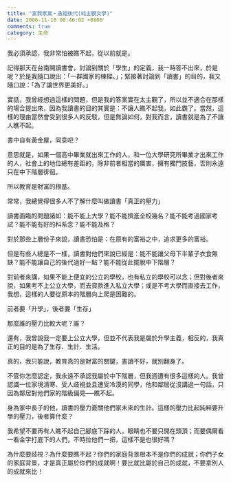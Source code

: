 ```yaml
---
title: "富興家業‧造福後代(純主觀文學)"
date: 2006-11-16 00:46:02 +0800
comments: true
category: 生命
---
```


<p>我必須承認，我非常怕被瞧不起，從以前就是。 </p><p>記得那天在台南開讀書會，討論到關於「學生」的定義，我一時答不出來，於是呢？於是我隨口說出：「一群國家的棟樑。」；緊接著討論到「讀書」的目的，我又隨口說：「為了讓世界更美好。」</p><p>實話，我曾經想過這樣的問題，但是我的答案實在太主觀了，所以並不適合在那樣的場合提出來，因為我讀書的目的其實是：不讓人瞧不起我，如此霸了。當然，這樣的理由當然會受到很多人的反駁，但是無論如何，對我而言，讀書就是為了不讓人瞧不起。</p><p>書中自有黃金屋，同意吧？</p><p>意思就是，如果一個高中畢業就出來工作的人，和一位大學研究所畢業才出來工作的人，社會上的地位總有差距的，除非前者相當的厲害，擁有獨門技藝，否則永遠只在中下階層徘徊。</p><p>所以教育是財富的根基。</p><p>常常，我總覺得很多人不了解什麼叫做讀書「真正的壓力」</p><p>讀書面臨的問題諸如：能不能上大學？能不能擠進全校幾名？能不能考過國家考試？能不能有好的科系念？能不能及格？</p><p>對於那些上層份子來說，讀書恐怕是：在原有的富裕之中，追求更多的富裕。</p><p>但是有些人總是不一樣，讀書對他們來說已經是：能不能讓父母下半輩子衣食無缺？能不能讓自己的後代過好一點？能不能從此擺脫中下階層？</p><p>對前者來講，如果不能上便宜的公立的學校，也有私立的學校可以念；但對後者來說，如果考不上公立大學，而去貸款進入私立大學；或是不考大學而直接去工作，我想，這樣的人要從原本的階層向上爬是困難的。</p><p>前者要「升學」，後者要「生存」</p><p>那麼誰的壓力比較大呢？誰？</p><p>還有，我曾說我一定要上公立大學，但並不代表我是屬於升學主義，相反的，我真正的目的是為了生存、生計、生活。</p><p>真的，我只能說，教育真的是財富的關鍵，書讀不好，就別翻身了。</p><p>不管你怎麼認定，我永遠不承認我屬於中下階層，但我週遭有很多這樣的人。我曾認識一位家境清寒、受人歧視並且遭受冷漠的同學，他和鄰居從沒講過一句話，只因為鄰居對他們家的階級偏見──瞧不起。</p><p>身為家中長子的他，讀書的壓力憂關他們家未來的生計。這樣的壓力比起純粹要升學的壓力，後者算什麼？</p><p>我希望不要再有人瞧不起自己腳底下踩的人，眼睛也不要只開在頭頂；而要偶爾看一看金字打底下的人們，不時拉他們一把，這樣不是也很好嗎？</p><p>為什麼要歧視？為什麼要瞧不起？你們的家庭背景根本不是你們的成就；你們子女的家庭背景，才是真正屬於你們的成就啊！要比就比屬於自己的成就，不要拿別人的成就來比！</p>
